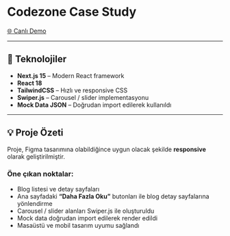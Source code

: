 # Codezone Case Study

[🌐 Canlı Demo](https://casecodezone.netlify.app/)

---

## 📌 Teknolojiler

- **Next.js 15** – Modern React framework  
- **React 18**  
- **TailwindCSS** – Hızlı ve responsive CSS  
- **Swiper.js** – Carousel / slider implementasyonu  
- **Mock Data JSON** – Doğrudan import edilerek kullanıldı  

---

## 💡 Proje Özeti

Proje, Figma tasarımına olabildiğince uygun olacak şekilde **responsive** olarak geliştirilmiştir.  

### Öne çıkan noktalar:

- Blog listesi ve detay sayfaları
- Ana sayfadaki **“Daha Fazla Oku”** butonları ile blog detay sayfalarına yönlendirme
- Carousel / slider alanları Swiper.js ile oluşturuldu
- Mock data doğrudan import edilerek render edildi
- Masaüstü ve mobil tasarım uyumu sağlandı  

